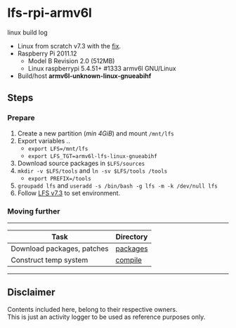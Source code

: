 # lfs-rpi-armv6l
linux build log

- Linux from scratch v7.3 with the [fix](https://sourceware.org/bugzilla/attachment.cgi?id=6807).
- Raspberry Pi 2011.12
    - Model B Revision 2.0 (512MB)
    - Linux raspberrypi 5.4.51+ #1333 armv6l GNU/Linux
- Build/host **armv6l-unknown-linux-gnueabihf**

## Steps

### Prepare

1. Create a new partition (*min 4GiB*) and mount `/mnt/lfs`
2. Export variables ..
    - `export LFS=/mnt/lfs`
    - `export LFS_TGT=armv6l-lfs-linux-gnueabihf`
3. Download source packages in `$LFS/sources`
4. `mkdir -v $LFS/tools` and `ln -sv $LFS/tools /tools`
    - `export PREFIX=/tools`
5. `groupadd lfs` and `useradd -s /bin/bash -g lfs -m -k /dev/null lfs`
6. Follow [LFS v7.3](http://www.linuxfromscratch.org/lfs/downloads/7.3/LFS-BOOK-7.3.pdf) to set environment.

### Moving further

---
Task | Directory
-----|-----------
Download packages, patches | [packages](https://github.com/sundeep-anand/lfs-rpi-armv6l/tree/master/packages)
Construct temp system | [compile](https://github.com/sundeep-anand/lfs-rpi-armv6l/tree/master/compile)
---


## Disclaimer

Contents included here, belong to their respective owners.<br>
This is just an activity logger to be used as reference purposes only.
